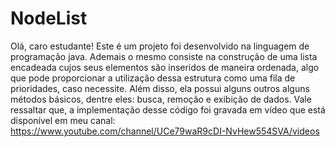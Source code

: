 # NodeList
Olá, caro estudante! Este é um projeto foi  desenvolvido na linguagem de programação java. Ademais o mesmo consiste na construção de uma lista encadeada cujos seus elementos são inseridos de maneira ordenada, algo que pode proporcionar a utilização dessa estrutura como uma fila de prioridades, caso necessite. Além disso, ela possui alguns outros alguns métodos básicos, dentre eles: busca, remoção e exibição de dados. Vale ressaltar que, a implementação desse código foi gravada em vídeo que está disponível em meu canal: https://www.youtube.com/channel/UCe79waR9cDI-NvHew554SVA/videos
